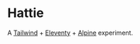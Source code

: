 # Hattie

A [Tailwind](https://tailwindcss.com/) + [Eleventy](https://www.11ty.dev/) + [Alpine](https://alpinejs.dev/) experiment.
